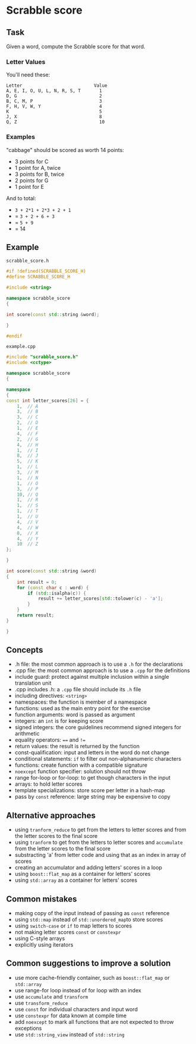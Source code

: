 # Scrabble score

## Task

Given a word, compute the Scrabble score for that word.

### Letter Values

You'll need these:

```text
Letter                           Value
A, E, I, O, U, L, N, R, S, T       1
D, G                               2
B, C, M, P                         3
F, H, V, W, Y                      4
K                                  5
J, X                               8
Q, Z                               10
```

### Examples

"cabbage" should be scored as worth 14 points:

- 3 points for C
- 1 point for A, twice
- 3 points for B, twice
- 2 points for G
- 1 point for E

And to total:

- `3 + 2*1 + 2*3 + 2 + 1`
- = `3 + 2 + 6 + 3`
- = `5 + 9`
- = 14

## Example

`scrabble_score.h`

```cpp
#if !defined(SCRABBLE_SCORE_H)
#define SCRABBLE_SCORE_H

#include <string>

namespace scrabble_score
{

int score(const std::string &word);

}

#endif
```

`example.cpp`

```cpp
#include "scrabble_score.h"
#include <cctype>

namespace scrabble_score
{

namespace
{
const int letter_scores[26] = {
    1,  // A
    3,  // B
    3,  // C
    2,  // D
    1,  // E
    4,  // F
    2,  // G
    4,  // H
    1,  // I
    8,  // J
    5,  // K
    1,  // L
    3,  // M
    1,  // N
    1,  // O
    3,  // P
    10, // Q
    1,  // R
    1,  // S
    1,  // T
    1,  // U
    4,  // V
    4,  // W
    8,  // X
    4,  // Y
    10  // Z
};

}

int score(const std::string &word)
{
    int result = 0;
    for (const char c : word) {
        if (std::isalpha(c)) {
            result += letter_scores[std::tolower(c) - 'a'];
        }
    }
    return result;
}

}
```

## Concepts

- .h file: the most common approach is to use a `.h` for the declarations
- .cpp file: the most common approach is to use a `.cpp` for the definitions
- include guard: protect against multiple inclusion within a single translation unit
- .cpp includes .h: a `.cpp` file should include its `.h` file
- including directives: `<string>`
- namespaces: the function is member of a namespace
- functions: used as the main entry point for the exercise
- function arguments: word is passed as argument
- integers: an `int` is for keeping score
- signed integers: the core guidelines recommend signed integers for arithmetic
- equality operators: `==` and `!=`
- return values: the result is returned by the function
- const-qualification: input and letters in the word do not change
- conditional statements: `if` to filter out non-alphanumeric characters
- functions: create function with a compatible signature
- `noexcept` function specifier: solution should not throw
- range for-loop or for-loop: to get though characters in the input
- arrays: to hold letter scores
- template specializations: store score per letter in a hash-map
- pass by `const` reference: large string may be expensive to copy

## Alternative approaches

- using `tranform_reduce` to get from the letters to letter scores and from the letter scores to the final score
- using `tranform` to get from the letters to letter scores and `accumulate` from the letter scores to the final score
- substracting 'a' from letter code and using that as an index in array of scores
- creating an accumulator and adding letters' scores in a loop
- using `boost::flat_map` as a container for letters' scores
- using `std::array` as a container for letters' scores

## Common mistakes

- making copy of the input instead of passing as `const` reference
- using `std::map` instead of `std::unordered_map`to store scores
- using `switch-case` or `if` to map letters to scores
- not making letter scores `const` or `constexpr`
- using C-style arrays
- explicitly using iterators

## Common suggestions to improve a solution

- use more cache-friendly container, such as `boost::flat_map` or `std::array`
- use range-for loop instead of for loop with an index
- use `accumulate` and `transform`
- use `transform_reduce`
- use `const` for individual characters and input word
- use `constexpr` for data known at compile time
- add `noexcept` to mark all functions that are not expected to throw exceptions
- use `std::string_view` instead of `std::string`
